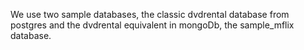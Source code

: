 We use two sample databases, the classic dvdrental database from postgres and the dvdrental equivalent in mongoDb, the sample_mflix database.
